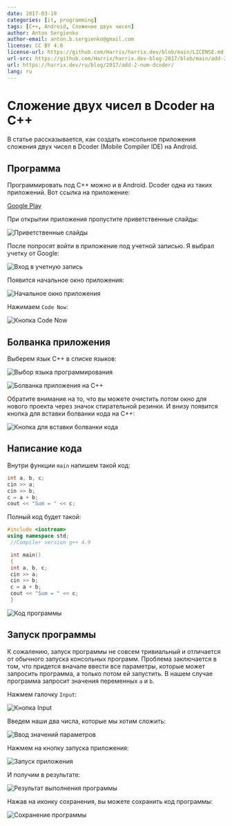 ```yaml
---
date: 2017-03-19
categories: [it, programming]
tags: [C++, Android, Сложение двух чисел]
author: Anton Sergienko
author-email: anton.b.sergienko@gmail.com
license: CC BY 4.0
license-url: https://github.com/Harrix/harrix.dev/blob/main/LICENSE.md
url-src: https://github.com/Harrix/harrix.dev-blog-2017/blob/main/add-2-num-dcoder/add-2-num-dcoder.md
url: https://harrix.dev/ru/blog/2017/add-2-num-dcoder/
lang: ru
---
```


# Сложение двух чисел в Dcoder на C++

В статье рассказывается, как создать консольное приложения сложения двух чисел в Dcoder (Mobile Compiler IDE) на Android.

## Программа

Программировать под C++ можно и в Android. Dcoder одна из таких приложений. Вот ссылка на приложение:

[Google Play](https://play.google.com/store/apps/details?id=com.paprbit.dcoder)

При открытии приложения пропустите приветственные слайды:

![Приветственные слайды](img/hello.png)

После попросят войти в приложение под учетной записью. Я выбрал учетку от Google:

![Вход в учетную запись](img/login.png)

Появится начальное окно приложения:

![Начальное окно приложения](img/start.png)

Нажимаем `Code Now`:

![Кнопка Code Now](img/code-now.png)

## Болванка приложения

Выберем язык C++ в списке языков:

![Выбор языка программирования](img/lang_01.png)

![Болванка приложения на C++](img/lang_02.png)

Обратите внимание на то, что вы можете очистить потом окно для нового проекта через значок стирательной резинки. И внизу появится кнопка для вставки болванки кода на C++:

![Кнопка для вставки болванки кода](img/erase.jpg)

## Написание кода

Внутри функции `main` напишем такой код:

```cpp
int a, b, c;
cin >> a;
cin >> b;
c = a + b;
cout << "Sum = " << c;
```

Полный код будет такой:

```cpp
#include <iostream>
using namespace std;
 //Compiler version g++ 4.9

 int main()
 {
 int a, b, c;
 cin >> a;
 cin >> b;
 c = a + b;
 cout << "Sum = " << c;
 }
```

![Код программы](img/code.png)

## Запуск программы

К сожалению, запуск программы не совсем тривиальный и отличается от обычного запуска консольных программ. Проблема заключается в том, что придется вначале ввести все параметры, которые может запросить программа, а только потом ей запустить. В нашем случае программа запросит значения переменных `a` и `b`.

Нажмем галочку `Input`:

![Кнопка Input](img/input_01.jpg)

Введем наши два числа, которые мы хотим сложить:

![Ввод значений параметров](img/input_02.png)

Нажмем на кнопку запуска приложения:

![Запуск приложения](img/run.jpg)

И получим в результате:

![Результат выполнения программы](img/result.png)

Нажав на иконку сохранения, вы можете сохранить код программы:

![Сохранение программы](img/save.png)
